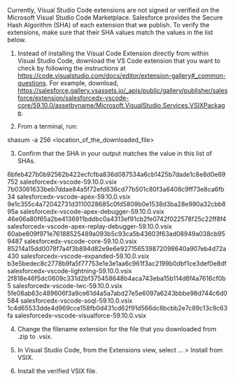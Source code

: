 Currently, Visual Studio Code extensions are not signed or verified on the
Microsoft Visual Studio Code Marketplace. Salesforce provides the Secure Hash
Algorithm (SHA) of each extension that we publish. To verify the extensions,
make sure that their SHA values match the values in the list below.

1. Instead of installing the Visual Code Extension directly from within Visual
   Studio Code, download the VS Code extension that you want to check by
   following the instructions at
   https://code.visualstudio.com/docs/editor/extension-gallery#_common-questions.
   For example, download,
   https://salesforce.gallery.vsassets.io/_apis/public/gallery/publisher/salesforce/extension/salesforcedx-vscode-core/59.10.0/assetbyname/Microsoft.VisualStudio.Services.VSIXPackage.

2. From a terminal, run:

shasum -a 256 <location_of_the_downloaded_file>

3. Confirm that the SHA in your output matches the value in this list of SHAs.

6bfeb427b0b92562b422ecfcfba836d087534a6cb1425b7dade1c8e8d0e69752  salesforcedx-vscode-59.10.0.vsix
7b03061633beb7ddae84a5f72efd836cd77b501c80f3a6408c9ff73e8ca6fb34  salesforcedx-vscode-apex-59.10.0.vsix
9e1c355c4a72042731d3110028685c0fd5809b0e1538d3ba28e990a32cbb895a  salesforcedx-vscode-apex-debugger-59.10.0.vsix
46e06a80f65a2be4136911bddbc0a4313ef91cb2fe0742f022578f25c22ff8f4  salesforcedx-vscode-apex-replay-debugger-59.10.0.vsix
60abe809f971e76188525489a093b5c93ca5b43603f63ad08949a038cb959487  salesforcedx-vscode-core-59.10.0.vsix
85214a15dd0078f7a4f3b894d82e9e6e927156539872098640a907eb4d72a430  salesforcedx-vscode-expanded-59.10.0.vsix
b3e5bedec8c2778b9fa5f77753e1e3e1aa6c961f3ac2199b0dbf1ce3def0e8df  salesforcedx-vscode-lightning-59.10.0.vsix
2f818e46f5dc0609c331d2bf375458648b4aca743eba15b114d6f4a7616cf0b5  salesforcedx-vscode-lwc-59.10.0.vsix
5fe08ab63c489606f3a9ce61d4a5a7abd27e5e6097a6243bbbe98d744c6d0584  salesforcedx-vscode-soql-59.10.0.vsix
1c4d65533dde4d969cce158fb0d431cd62f91d566dc8bcbb2e7c89c13c9c63fa  salesforcedx-vscode-visualforce-59.10.0.vsix


4. Change the filename extension for the file that you downloaded from .zip to
.vsix.

5. In Visual Studio Code, from the Extensions view, select ... > Install from
VSIX.

6. Install the verified VSIX file.

